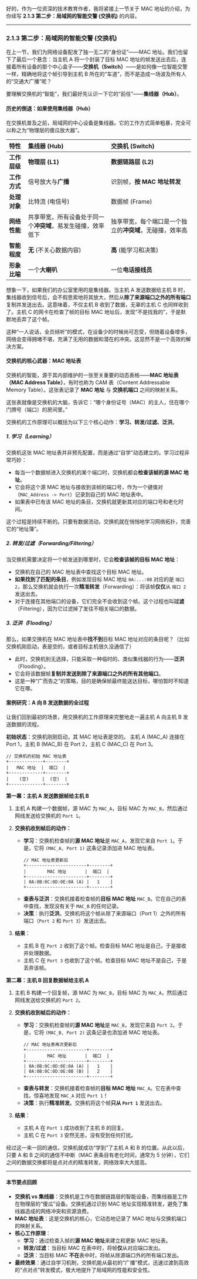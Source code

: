 好的，作为一位资深的技术教育作者，我将紧接上一节关于 MAC 地址的介绍，为你续写 **2.1.3 第二步：局域网的智能交警 (交换机)** 的内容。

---

### 2.1.3 第二步：局域网的智能交警 (交换机)

在上一节，我们为网络设备配发了独一无二的“身份证”——MAC 地址。我们也留下了最后一个悬念：当主机 A 将一个封装了目标 MAC 地址的帧发送出去后，连接着所有设备的那个中心盒子——**交换机（Switch）**——是如何像一位智能交警一样，精确地将这个帧引导到主机 B 所在的“车道”，而不是造成一场波及所有人的“交通大广播”呢？

要理解交换机的“智能”，我们最好先认识一下它的“前任”——**集线器（Hub）**。

#### 历史的倒退：如果使用集线器（Hub）

在交换机普及之前，局域网的中心设备是集线器。它的工作方式简单粗暴，完全可以称之为“物理层的傻瓜放大器”。

<div class="comparison">

| **特性** | **集线器 (Hub)** | **交换机 (Switch)** |
| :--- | :--- | :--- |
| **工作层级** | **物理层 (L1)** | **数据链路层 (L2)** |
| **工作方式** | 信号放大与**广播** | 识别帧，**按 MAC 地址转发** |
| **处理对象** | 比特流 (电信号) | 数据帧 (Frame) |
| **网络性能** | 共享带宽，所有设备处于同一个**冲突域**，易发生碰撞，效率低下 | 独享带宽，每个端口是一个独立的**冲突域**，无碰撞，效率高 |
| **智能程度** | **无** (不关心数据内容) | **高** (能学习和决策) |
| **形象比喻** | 一个**大喇叭** | 一位**电话接线员** |

</div>

想象一下，如果我们的办公室里用的是集线器。当主机 A 发送数据给主机 B 时，集线器收到信号后，会不假思索地将其放大，然后从**除了来源端口之外的所有端口**复制并发送出去。这意味着，不仅主机 B 收到了数据，无辜的主机 C 也同样收到了。主机 C 的网卡在检查了帧的目标 MAC 地址后，发现“不是找我的”，于是默默地丢弃了这个帧。

这种“一人说话，全员倾听”的模式，在设备少的时候尚可忍受，但随着设备增多，网络会变得拥堵不堪，充满了无用的数据和潜在的冲突。这显然不是一个高效的解决方案。

#### 交换机的核心武器：MAC 地址表

交换机的智能，源于其内部维护的一张至关重要的动态表格——**MAC 地址表（MAC Address Table）**，有时也称为 CAM 表（Content Addressable Memory Table）。这张表记录了 **MAC 地址** 与 **交换机端口** 之间的映射关系。

这张表就像是交换机的大脑，告诉它：“哪个身份证号（MAC）的主人，住在哪个门牌号（端口）的房间里。”

交换机的工作原理可以概括为以下三个核心动作：**学习、转发/过滤、泛洪**。

##### 1. 学习（Learning）

交换机这张 MAC 地址表并非预先配置，而是通过“自学”动态建立的。学习过程非常巧妙：

-   每当一个数据帧进入交换机的某个端口时，交换机都会**检查该帧的源 MAC 地址**。
-   它会将这个源 MAC 地址与接收到该帧的端口号，作为一个键值对（`MAC_Address -> Port`）记录到自己的 MAC 地址表中。
-   如果表中已有该 MAC 地址的条目，交换机就更新其对应的端口号和老化时间。

这个过程是持续不断的。只要有数据流动，交换机就在悄悄地学习网络拓扑，完善它的“地址簿”。

##### 2. 转发/过滤（Forwarding/Filtering）

当交换机需要决定将一个帧发送到哪里时，它会**检查该帧的目标 MAC 地址**：

-   交换机在自己的 MAC 地址表中查找这个目标 MAC 地址。
-   **如果找到了匹配的条目**，例如发现目标 MAC 地址 `0A:...:0B` 对应的是 `端口 2`，那么交换机就会执行一次**精准转发**（Forwarding）：将该帧**仅仅**从 `端口 2` 发送出去。
-   对于连接在其他端口的设备，它们完全不会收到这个帧。这个过程也叫**过滤**（Filtering），因为它过滤掉了发往不相关端口的数据。

##### 3. 泛洪（Flooding）

那么，如果交换机在 MAC 地址表中**找不到**目标 MAC 地址对应的条目呢？（比如交换机刚启动，表是空的，或者目标主机很久没通信了）

-   此时，交换机别无选择，只能采取一种临时的、类似集线器的行为——**泛洪**（Flooding）。
-   它会将该数据帧**复制并发送到除了来源端口之外的所有其他端口**。
-   这是一种“广而告之”的策略，目的是确保帧最终能送达目标，哪怕暂时不知道它在哪。

#### 案例研究：A 向 B 发送数据的全过程

让我们回到最初的场景，用交换机的工作原理来完整地走一遍主机 A 向主机 B 发送数据的流程。

**初始状态**：交换机刚刚启动，其 MAC 地址表是空的。
主机 A (MAC_A) 连接在 Port 1，主机 B (MAC_B) 在 Port 2，主机 C (MAC_C) 在 Port 3。

```
// 交换机的初始 MAC 地址表
+-------------+--------+
|   MAC 地址  |  端口  |
+-------------+--------+
|    (空)     |  (空)  |
+-------------+--------+
```

**第一幕：主机 A 发送数据帧给主机 B**

1.  主机 A 构建一个数据帧，源 MAC 为 `MAC_A`，目标 MAC 为 `MAC_B`，然后通过网线发送给交换机的 `Port 1`。

2.  **交换机收到帧后的动作：**
    *   **学习**：交换机检查帧的**源 MAC 地址**是 `MAC_A`，发现它来自 `Port 1`。于是，它将 `(MAC_A, Port 1)` 这条记录添加进 MAC 地址表。
        ```
        // MAC 地址表更新后
        +-----------------------+--------+
        |        MAC 地址       |  端口  |
        +-----------------------+--------+
        | 0A:0B:0C:0D:0E:0A (A) |   1    |
        +-----------------------+--------+
        ```
    *   **查表与泛洪**：交换机接着检查帧的**目标 MAC 地址** `MAC_B`。它在自己的表中查找，发现没有关于 `MAC_B` 的任何记录。
    *   **决策**：执行**泛洪**。交换机将这个帧从除了来源端口（Port 1）之外的所有端口（`Port 2` 和 `Port 3`）发送出去。

3.  **结果**：
    *   主机 B 在 `Port 2` 收到了这个帧。检查目标 MAC 地址是自己，于是接收并处理数据。
    *   主机 C 在 `Port 3` 也收到了这个帧。检查目标 MAC 地址不是自己，于是丢弃该帧。

**第二幕：主机 B 回复数据帧给主机 A**

1.  主机 B 构建一个回复帧，源 MAC 为 `MAC_B`，目标 MAC 为 `MAC_A`，然后通过网线发送给交换机的 `Port 2`。

2.  **交换机收到帧后的动作：**
    *   **学习**：交换机检查帧的**源 MAC 地址**是 `MAC_B`，发现它来自 `Port 2`。于是，它将 `(MAC_B, Port 2)` 这条记录也添加进 MAC 地址表。
        ```
        // MAC 地址表再次更新后
        +-----------------------+--------+
        |        MAC 地址       |  端口  |
        +-----------------------+--------+
        | 0A:0B:0C:0D:0E:0A (A) |   1    |
        | 0A:0B:0C:0D:0E:0B (B) |   2    |
        +-----------------------+--------+
        ```
    *   **查表与转发**：交换机接着检查帧的**目标 MAC 地址** `MAC_A`。它在表中查找，惊喜地发现 `MAC_A` 对应 `Port 1`！
    *   **决策**：执行**精准转发**。交换机将这个帧**只从 `Port 1`** 发送出去。

3.  **结果**：
    *   主机 A 在 `Port 1` 成功收到了主机 B 的回复。
    *   主机 C 在 `Port 3` 安然无恙，没有受到任何打扰。

经过这一来一回的通信，交换机就成功“学到”了主机 A 和 B 的位置。从此以后，只要 A 和 B 之间的通信不中断（MAC 表条目有老化时间，通常为 5 分钟），它们之间的数据交换都将是点对点的精准转发，网络效率大大提高。

---

#### **本节要点回顾**

-   **交换机 vs 集线器**：交换机是工作在数据链路层的智能设备，而集线器是工作在物理层的“傻瓜”设备。交换机通过识别 MAC 地址实现精准转发，避免了集线器造成的网络冲突和资源浪费。
-   **MAC 地址表**：这是交换机的核心，它动态地记录了 MAC 地址与交换机端口的映射关系。
-   **核心工作原理**：
    -   **学习**：通过检查入帧的**源 MAC 地址**来建立和更新 MAC 地址表。
    -   **转发/过滤**：当目标 MAC 在表中时，将帧**仅**从对应端口发出。
    -   **泛洪**：当目标 MAC **不在**表中时，将帧从除源端口外的所有端口发出。
-   **最终效果**：通过自学习机制，交换机能从最初的“广播”模式，迅速过渡到高效的“点对点”转发模式，极大地提升了局域网的性能和安全性。